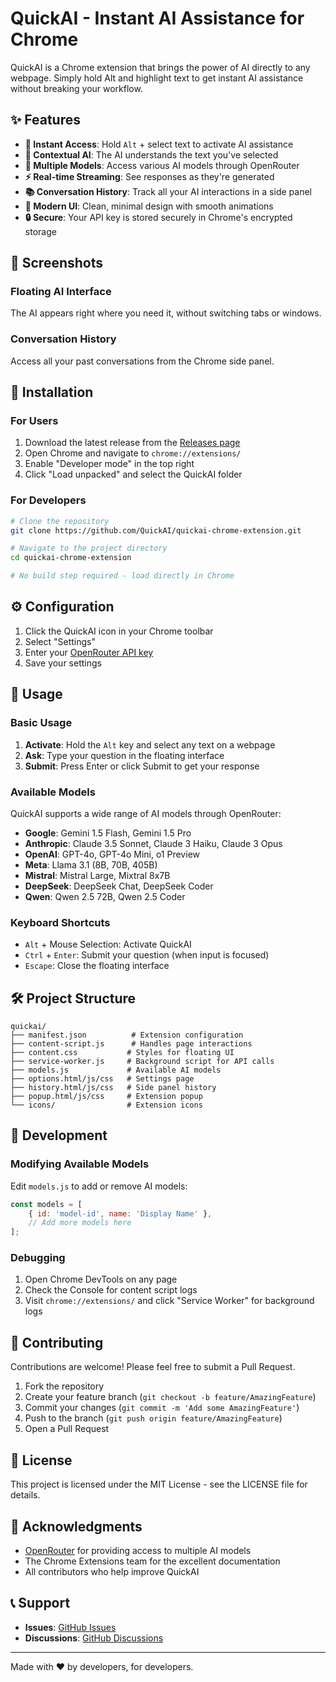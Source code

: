 # QuickAI - Instant AI Assistance for Chrome

QuickAI is a Chrome extension that brings the power of AI directly to any webpage. Simply hold Alt and highlight text to get instant AI assistance without breaking your workflow.

## ✨ Features

- **🚀 Instant Access**: Hold `Alt` + select text to activate AI assistance
- **💬 Contextual AI**: The AI understands the text you've selected
- **🤖 Multiple Models**: Access various AI models through OpenRouter
- **⚡ Real-time Streaming**: See responses as they're generated
- **📚 Conversation History**: Track all your AI interactions in a side panel
- **🎨 Modern UI**: Clean, minimal design with smooth animations
- **🔒 Secure**: Your API key is stored securely in Chrome's encrypted storage

## 📸 Screenshots

### Floating AI Interface
The AI appears right where you need it, without switching tabs or windows.

### Conversation History
Access all your past conversations from the Chrome side panel.

## 🚀 Installation

### For Users

1. Download the latest release from the [Releases page](https://github.com/QuickAI/releases)
2. Open Chrome and navigate to `chrome://extensions/`
3. Enable "Developer mode" in the top right
4. Click "Load unpacked" and select the QuickAI folder

### For Developers

```bash
# Clone the repository
git clone https://github.com/QuickAI/quickai-chrome-extension.git

# Navigate to the project directory
cd quickai-chrome-extension

# No build step required - load directly in Chrome
```

## ⚙️ Configuration

1. Click the QuickAI icon in your Chrome toolbar
2. Select "Settings"
3. Enter your [OpenRouter API key](https://openrouter.ai/keys)
4. Save your settings

## 📖 Usage

### Basic Usage

1. **Activate**: Hold the `Alt` key and select any text on a webpage
2. **Ask**: Type your question in the floating interface
3. **Submit**: Press Enter or click Submit to get your response

### Available Models

QuickAI supports a wide range of AI models through OpenRouter:

- **Google**: Gemini 1.5 Flash, Gemini 1.5 Pro
- **Anthropic**: Claude 3.5 Sonnet, Claude 3 Haiku, Claude 3 Opus
- **OpenAI**: GPT-4o, GPT-4o Mini, o1 Preview
- **Meta**: Llama 3.1 (8B, 70B, 405B)
- **Mistral**: Mistral Large, Mixtral 8x7B
- **DeepSeek**: DeepSeek Chat, DeepSeek Coder
- **Qwen**: Qwen 2.5 72B, Qwen 2.5 Coder

### Keyboard Shortcuts

- `Alt` + Mouse Selection: Activate QuickAI
- `Ctrl` + `Enter`: Submit your question (when input is focused)
- `Escape`: Close the floating interface

## 🛠️ Project Structure

```
quickai/
├── manifest.json          # Extension configuration
├── content-script.js      # Handles page interactions
├── content.css           # Styles for floating UI
├── service-worker.js     # Background script for API calls
├── models.js             # Available AI models
├── options.html/js/css   # Settings page
├── history.html/js/css   # Side panel history
├── popup.html/js/css     # Extension popup
└── icons/                # Extension icons
```

## 🔧 Development

### Modifying Available Models

Edit `models.js` to add or remove AI models:

```javascript
const models = [
    { id: 'model-id', name: 'Display Name' },
    // Add more models here
];
```

### Debugging

1. Open Chrome DevTools on any page
2. Check the Console for content script logs
3. Visit `chrome://extensions/` and click "Service Worker" for background logs

## 🤝 Contributing

Contributions are welcome! Please feel free to submit a Pull Request.

1. Fork the repository
2. Create your feature branch (`git checkout -b feature/AmazingFeature`)
3. Commit your changes (`git commit -m 'Add some AmazingFeature'`)
4. Push to the branch (`git push origin feature/AmazingFeature`)
5. Open a Pull Request

## 📄 License

This project is licensed under the MIT License - see the LICENSE file for details.

## 🙏 Acknowledgments

- [OpenRouter](https://openrouter.ai) for providing access to multiple AI models
- The Chrome Extensions team for the excellent documentation
- All contributors who help improve QuickAI

## 📞 Support

- **Issues**: [GitHub Issues](https://github.com/QuickAI/issues)
- **Discussions**: [GitHub Discussions](https://github.com/QuickAI/discussions)

---

Made with ❤️ by developers, for developers.